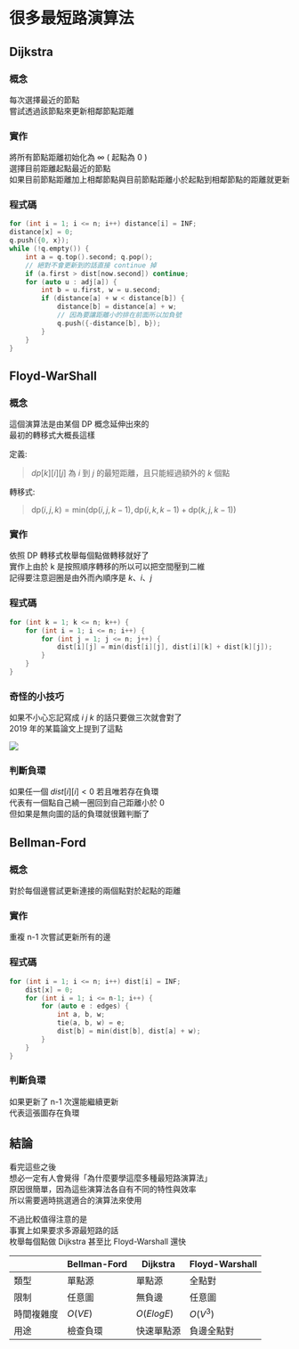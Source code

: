 # 很多最短路演算法
## Dijkstra
### 概念
每次選擇最近的節點 \
嘗試透過該節點來更新相鄰節點距離
### 實作
將所有節點距離初始化為 $\infty$ ( 起點為 0 ) \
選擇目前距離起點最近的節點 \
如果目前節點距離加上相鄰節點與目前節點距離小於起點到相鄰節點的距離就更新
### 程式碼
```cpp
for (int i = 1; i <= n; i++) distance[i] = INF;
distance[x] = 0;
q.push({0, x});
while (!q.empty()) {
	int a = q.top().second; q.pop();
    // 絕對不會更新到的話直接 continue 掉
    if (a.first > dist[now.second]) continue;
	for (auto u : adj[a]) {
		int b = u.first, w = u.second;
		if (distance[a] + w < distance[b]) {
			distance[b] = distance[a] + w;
            // 因為要讓距離小的排在前面所以加負號
			q.push({-distance[b], b});
		}
	}
}
```
## Floyd-WarShall
### 概念
這個演算法是由某個 DP 概念延伸出來的 \
最初的轉移式大概長這樣

定義:

> $dp[k][i][j]$ 為 $i$ 到 $j$ 的最短距離，且只能經過額外的 $k$ 個點

轉移式:

> $\mathrm {dp} (i,j,k)=\mathrm {min} {\Big (}\mathrm {dp} (i,j,k-1),\mathrm {dp} (i,k,k-1)+\mathrm {dp} (k,j,k-1){\Big )}$

### 實作
依照 DP 轉移式枚舉每個點做轉移就好了 \
實作上由於 k 是按照順序轉移的所以可以把空間壓到二維 \
記得要注意迴圈是由外而內順序是 $k$、$i$、$j$ 

### 程式碼
```cpp
for (int k = 1; k <= n; k++) {
	for (int i = 1; i <= n; i++) {
		for (int j = 1; j <= n; j++) {
			dist[i][j] = min(dist[i][j], dist[i][k] + dist[k][j]);
		}
	}
}
```
### 奇怪的小技巧
如果不小心忘記寫成 $i$ $j$ $k$ 的話只要做三次就會對了 \
2019 年的某篇論文上提到了這點

![](https://www.notion.so/image/https%3A%2F%2Fs3-us-west-2.amazonaws.com%2Fsecure.notion-static.com%2Fd477b2f1-0d39-4fe4-a359-31eac3004e02%2FUntitled.png?table=block&id=033abae1-3cc2-443d-ab3a-59a5b6e68366&spaceId=090471c9-4258-4339-8654-7be181344180&width=1720&userId=72aeb5d8-6609-42c6-8c49-344fc9073da7&cache=v2)

### 判斷負環
如果任一個 $dist[i][i] < 0$ 若且唯若存在負環 \
代表有一個點自己繞一圈回到自己距離小於 0 \
但如果是無向圖的話的負環就很難判斷了

## Bellman-Ford
### 概念
對於每個邊嘗試更新連接的兩個點對於起點的距離
### 實作
重複 n-1 次嘗試更新所有的邊
### 程式碼
```cpp
for (int i = 1; i <= n; i++) dist[i] = INF;
	dist[x] = 0;
	for (int i = 1; i <= n-1; i++) {
		for (auto e : edges) {
			int a, b, w;
			tie(a, b, w) = e;
			dist[b] = min(dist[b], dist[a] + w);
		}
	}
}
```
### 判斷負環
如果更新了 n-1 次還能繼續更新 \
代表這張圖存在負環
## 結論
看完這些之後 \
想必一定有人會覺得「為什麼要學這麼多種最短路演算法」 \
原因很簡單，因為這些演算法各自有不同的特性與效率 \
所以需要適時挑選適合的演算法來使用

不過比較值得注意的是 \
事實上如果要求多源最短路的話 \
枚舉每個點做 Dijkstra 甚至比 Floyd-Warshall 還快

|  | Bellman-Ford | Dijkstra | Floyd-Warshall |
| --- | --- | --- | --- |
| 類型 |  單點源 | 單點源 | 全點對 |
| 限制 | 任意圖 | 無負邊 | 任意圖 |
| 時間複雜度 | $O(VE)$ | $O(E log E)$ | $O(V^3)$ |
| 用途 | 檢查負環 | 快速單點源 | 負邊全點對 |
